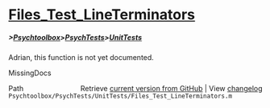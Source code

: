 # [Files_Test_LineTerminators](Files_Test_LineTerminators)
##### >[Psychtoolbox](Psychtoolbox)>[PsychTests](PsychTests)>[UnitTests](UnitTests)

Adrian, this function is not yet documented.


 MissingDocs



<div class="code_header" style="text-align:right;">
  <span style="float:left;">Path&nbsp;&nbsp;</span> <span class="counter">Retrieve <a href=
  "https://raw.github.com/Psychtoolbox-3/Psychtoolbox-3/beta/Psychtoolbox/PsychTests/UnitTests/Files_Test_LineTerminators.m">current version from GitHub</a> | View <a href=
  "https://github.com/Psychtoolbox-3/Psychtoolbox-3/commits/beta/Psychtoolbox/PsychTests/UnitTests/Files_Test_LineTerminators.m">changelog</a></span>
</div>
<div class="code">
  <code>Psychtoolbox/PsychTests/UnitTests/Files_Test_LineTerminators.m</code>
</div>

